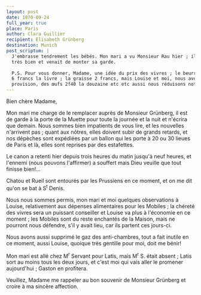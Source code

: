 ```yaml
---
layout: post
date: 1870-09-24
full_year: true
place: Paris
author: Clara Guillier
recipient: Elisabeth Grünberg
destination: Munich
post_scriptum: |
  J'embrasse tendrement les bébés. Mon mari a vu Monsieur Rau hier ; il allait
  très bien et venait de monter sa garde.
  
  P.S. Pour vous donner, Madame, une idée du prix des vivres ; le beurre vaut
  6 francs la livre ; la graisse 2 francs, mais Louise et moi, nous avons notre
  provision, des œufs 2f40 la douzaine etc etc aussi nous réduisons notre ordinaire.
---
```


Bien chère Madame,

Mon mari me charge de le remplacer auprès de Monsieur Grünberg,
il est de garde à la porte de la Muette pour toute la journée
et la nuit et n'écrira que demain. Nous sommes bien impatients de vous lire,
et les nouvelles n'arrivent pas ; quant aux nôtres, elles doivent subir de
grands retards, et nos dépèches sont expédiées par un ballon qui les porte à 20
ou 30 lieues de Paris et là, elles sont reprises par des estafettes.

Le canon a retenti hier depuis trois heures du matin jusqu'à neuf heures, et
l'ennemi (nous pouvons l'affirmer) a souffert mais Dieu veuille que tout
finisse bien!...

Chatou et Rueil sont entourés par les Prussiens en ce moment, et on me dit
qu'on se bat à S<sup>t</sup> Denis.

Nous nous sommes permis, mon mari et moi quelques observations à Louise,
relativement aux dépenses alimentaires pour les Mobiles ; la chéreté des vivres
sera un puissant conseiller et Louise va plus à l'économie en ce moment ; les
Mobiles sont du reste enchantés de la Maison, mais ne pourront nous défendre,
s'il y avait lieu, car ils partent ces jours-ci.

Nous avons aussi supprimé le gaz des anti-chambres, tout a fait inutile en ce
moment, aussi Louise, quoique très gentille pour moi, doit me bénir!

Mon mari est allé chez M<sup>r</sup> Servant pour Latis, mais M<sup>r</sup> S. était absent ; Latis
sort au moins tous les deux jours, et c'est moi qui vais aller le promener
aujourd'hui ; Gaston en profitera.

Veuillez, Madame me rappeler au bon souvenir de Monsieur Grünberg et croire
à ma sincère affection.
